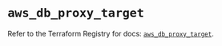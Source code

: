# `aws_db_proxy_target`

Refer to the Terraform Registry for docs: [`aws_db_proxy_target`](https://registry.terraform.io/providers/hashicorp/aws/5.100.0/docs/resources/db_proxy_target).
